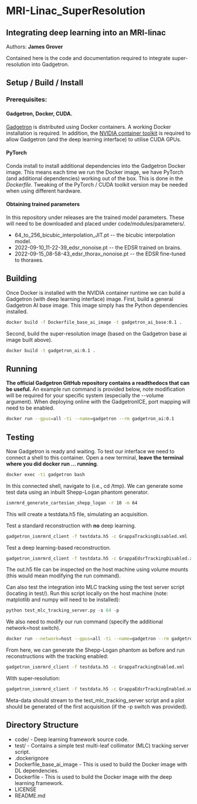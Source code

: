 # MRI-Linac_SuperResolution
## Integrating deep learning into an MRI-linac

Authors: **James Grover**

Contained here is the code and documentation required to integrate super-resolution into Gadgetron. 

## Setup / Build / Install
### Prerequisites:
#### Gadgetron, Docker, CUDA.
[Gadgetron](https://github.com/gadgetron/gadgetron) is distributed using Docker containers. A working Docker installation is required. In addition, the [NVIDIA container toolkit](https://docs.nvidia.com/datacenter/cloud-native/container-toolkit/install-guide.html) is required to allow Gadgetron (and the deep learning interface) to utilise CUDA GPUs. 

#### PyTorch
Conda install to install additional dependencies into the Gadgetron Docker image. This means each time we run the Docker image, we have PyTorch (and additional dependencies) working out of the box. This is done in the *Dockerfile*. Tweaking of the PyTorch / CUDA toolkit version may be needed when using different hardware.

#### Obtaining trained parameters
In this repository under releases are the trained model parameters. These will need to be downloaded and placed under code/modules/parameters/.
* 64_to_256_bicubic_interpolation_JIT.pt    --    the bicubic interpolation model.
* 2022-09-10_11-22-39_edsr_nonoise.pt    --    the EDSR trained on brains.
* 2022-09-15_08-58-43_edsr_thorax_nonoise.pt    --    the EDSR fine-tuned to thoraxes.

## Building
Once Docker is installed with the NVIDIA container runtime we can build a Gadgetron (with deep learning interface) image.
First, build a general Gadgetron AI base image. This image simply has the Python dependencies installed.
```sh
docker build -f Dockerfile_base_ai_image -t gadgetron_ai_base:0.1 .
```

Second, build the super-resolution image (based on the Gadgetron base ai image built above).
```sh
docker build -t gadgetron_ai:0.1 .
```

## Running
**The official Gadgetron GitHub repository contains a readthedocs that can be useful.** 
An example run command is provided below, note modification will be required for your specific system (especially the --volume argument). 
When deploying online with the GadgetronICE, port mapping will need to be enabled.

```sh
docker run --gpus=all -ti --name=gadgetron --rm gadgetron_ai:0.1
```

## Testing
Now Gadgetron is ready and waiting. To test our interface we need to connect a shell to this container. Open a new terminal, **leave the terminal where you did docker run ... running**. 
```sh
docker exec -ti gadgetron bash
```
In this connected shell, navigate to (i.e., cd /tmp). We can generate some test data using an inbuilt Shepp-Logan phantom generator.
```sh
ismrmrd_generate_cartesian_shepp_logan -r 10 -m 64
```
This will create a testdata.h5 file, simulating an acquisition.


Test a standard reconstruction with **no** deep learning.
```sh
gadgetron_ismrmrd_client -f testdata.h5 -c GrappaTrackingDisabled.xml
```


Test a deep learning-based reconstruction.
```sh
gadgetron_ismrmrd_client -f testdata.h5 -c GrappaEdsrTrackingDisabled.xml
```

The out.h5 file can be inspected on the host machine using volume mounts (this would mean modifying the run command).

Can also test the integration into MLC tracking using the test server script (locating in test/). 
Run this script locally on the host machine (note: matplotlib and numpy will need to be installed):
```python
python test_mlc_tracking_server.py -s 64 -p
```

We also need to modify our run command (specify the additional network=host switch).

```sh
docker run --network=host --gpus=all -ti --name=gadgetron --rm gadgetron_ai:0.1
```

From here, we can generate the Shepp-Logan phantom as before and run reconstructions with the tracking enabled:
```sh
gadgetron_ismrmrd_client -f testdata.h5 -c GrappaTrackingEnabled.xml
```

With super-resolution:
```sh
gadgetron_ismrmrd_client -f testdata.h5 -c GrappaEdsrTrackingEnabled.xml
```

Meta-data should stream to the test_mlc_tracking_server script and a plot should be generated of the first acquisition (if the -p switch was provided).

## Directory Structure
* code/ - Deep learning framework source code. 
* test/ - Contains a simple test multi-leaf collimator (MLC) tracking server script.
* .dockerignore
* Dockerfile_base_ai_image - This is used to build the Docker image with DL dependencies.
* Dockerfile - This is used to build the Docker image with the deep learning framework.
* LICENSE
* README.md
